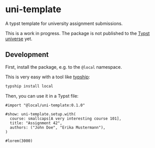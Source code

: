# uni-template
A typst template for university assignment submissions.

This is a work in progress. The package is not published to the [Typst universe](https://typst.app/universe) yet.

## Development
First, install the package, e.g. to the `@local` namespace.

This is very easy with a tool like [typship](https://github.com/sjfhsjfh/typship):
```sh
typship install local
```

Then, you can use it in a Typst file:
```typst
#import "@local/uni-template:0.1.0"

#show: uni-template.setup.with(
  course: smallcaps[A very interesting course 101],
  title: "Assignment 42",
  authors: ("John Doe", "Erika Mustermann"),
)

#lorem(3000)
```
